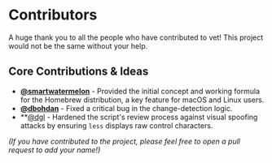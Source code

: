 # Contributors

A huge thank you to all the people who have contributed to vet! This project would not be the same without your help.

## Core Contributions & Ideas

*   **[@smartwatermelon](https://github.com/smartwatermelon)** - Provided the initial concept and working formula for the Homebrew distribution, a key feature for macOS and Linux users.
*   **[@dbohdan](https://github.com/dbohdan)** - Fixed a critical bug in the change-detection logic.
*   **[@dgl](https://github.com/dgl) - Hardened the script's review process against visual spoofing attacks by ensuring `less` displays raw control characters.

*(If you have contributed to the project, please feel free to open a pull request to add your name!)*
